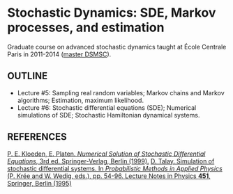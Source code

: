 # Stochastic Dynamics: SDE, Markov processes, and estimation

Graduate course on advanced stochastic dynamics taught at École Centrale Paris in 2011-2014 ([master DSMSC](http://www.parisetudiant.com/etudiant/orientation/formation/ecole-centrale-supelec/sciences-appliquees-dynamique-structures-materiaux-systemes-couples.html)).

## OUTLINE
* Lecture #5: Sampling real random variables; Markov chains and Markov algorithms; Estimation, maximum likelihood.
* Lecture #6: Stochastic differential equations (SDE); Numerical simulations of SDE; Stochastic Hamiltonian dynamical systems.

## REFERENCES
[P. E. Kloeden, E. Platen. *Numerical Solution of Stochastic Differential Equations*, 3rd ed. Springer-Verlag, Berlin (1999).](https://doi.org/10.1007/978-3-662-12616-5)
[D. Talay. Simulation of stochastic differential systems. In *Probabilistic Methods in Applied Physics* (P. Krée and W. Wedig, eds.), pp. 54-96. Lecture Notes in Physics **451**, Springer, Berlin (1995)](https://doi.org/10.1007/3-540-60214-3_51)

